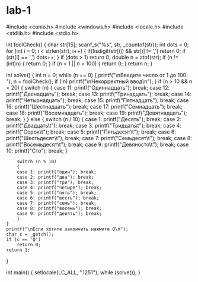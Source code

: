 # lab-1
#include <conio.h>
#include <windows.h>
#include <locale.h>
#include <stdlib.h>
#include <stdio.h>

int foolCheck()
{
	char str[15];
	scanf_s("%s", str, _countof(str));
	int dots = 0;
	for (int i = 0; i < strlen(str); i++)
	{
		if(!isdigit(str[i]) && str[i] != ',')
			return 0;
		if (str[i] == ',')
			dots++;
	}
	if (dots > 1)
		return 0;
	double n = atof(str);
	if (n != (int)n)
	{
		return 0;
	}
	if (n < 1 || n > 100)
	{
		return 0;
	}
	return n;
}

int solve()
{
	int n = 0;
	while (n == 0)
	{
		printf("\nВведите число от 1 до 100: ");
		n = foolCheck();
		if (!n)
			printf("\nНекорректный ввод\n");
	}
	if (n > 10 && n < 20)
	{
		switch (n)
		{
		case 11: printf("Одиннадцать"); break;
		case 12: printf("Двенадцать"); break;
		case 13: printf("Тринадцать"); break;
		case 14: printf("Четырнадцать"); break;
		case 15: printf("Пятнадцать"); break;
		case 16: printf("Шестнадцать"); break;
		case 17: printf("Семнадцать"); break;
		case 18: printf("Восемнадцать"); break;
		case 19: printf("Девятнадцать"); break;
		}
	}
	else
	{
		switch (n / 10)
		{
		case 1: printf("Десять"); break;
		case 2: printf("Двадцать\t"); break;
		case 3: printf("Тридцать\t"); break;
		case 4: printf("Сорок\t"); break;
		case 5: printf("Пятьдесят\t"); break;
		case 6: printf("Шестьдесят\t"); break;
		case 7: printf("Семьдесят\t"); break;
		case 8: printf("Восемьдесят\t"); break;
		case 9: printf("Девяносто\t"); break;
		case 10: printf("Сто"); break;
		}

		switch (n % 10)
		{
		case 1: printf("один"); break;
		case 2: printf("два"); break;
		case 3: printf("три"); break;
		case 4: printf("четыре"); break;
		case 5: printf("пять"); break;
		case 6: printf("шесть"); break;
		case 7: printf("семь"); break;
		case 8: printf("восемь"); break;
		case 9: printf("девять"); break;
		}
	}
	printf("\nЕсли хотите закончить нажмите Q\n");
	char c = _getch();
	if (c == 'Q')
		return 0;
	return 1;
}

int main()
{
	setlocale(LC_ALL, ".1251");
	while (solve());
}
